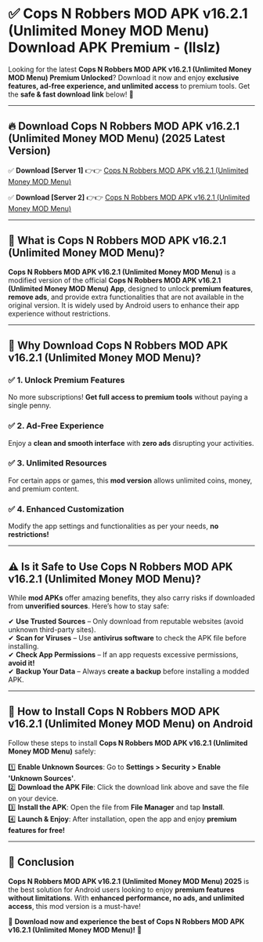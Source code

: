 
# ✅ Cops N Robbers MOD APK v16.2.1 (Unlimited Money MOD Menu) Download APK Premium -  (llslz) 

Looking for the latest **Cops N Robbers MOD APK v16.2.1 (Unlimited Money MOD Menu) Premium Unlocked**? Download it now and enjoy **exclusive features, ad-free experience, and unlimited access** to premium tools. Get the **safe & fast download link** below! 🚀

---

## 🔥 Download Cops N Robbers MOD APK v16.2.1 (Unlimited Money MOD Menu) (2025 Latest Version)

✅ **Download [Server 1]** 👉👉 [Cops N Robbers MOD APK v16.2.1 (Unlimited Money MOD Menu) ](https://apkcomod.com?title=Cops_N_Robbers_MOD_APK_v16.2.1_(Unlimited_Money_MOD_Menu))  

✅ **Download [Server 2]** 👉👉 [Cops N Robbers MOD APK v16.2.1 (Unlimited Money MOD Menu) ](https://apkcomod.com?title=Cops_N_Robbers_MOD_APK_v16.2.1_(Unlimited_Money_MOD_Menu))  


---

## 📌 What is Cops N Robbers MOD APK v16.2.1 (Unlimited Money MOD Menu)?

**Cops N Robbers MOD APK v16.2.1 (Unlimited Money MOD Menu)** is a modified version of the official **Cops N Robbers MOD APK v16.2.1 (Unlimited Money MOD Menu) App**, designed to unlock **premium features**, **remove ads**, and provide extra functionalities that are not available in the original version. It is widely used by Android users to enhance their app experience without restrictions.

---

## 🌟 Why Download Cops N Robbers MOD APK v16.2.1 (Unlimited Money MOD Menu)?

### ✅ 1. Unlock Premium Features
No more subscriptions! **Get full access to premium tools** without paying a single penny.

### ✅ 2. Ad-Free Experience
Enjoy a **clean and smooth interface** with **zero ads** disrupting your activities.

### ✅ 3. Unlimited Resources
For certain apps or games, this **mod version** allows unlimited coins, money, and premium content.

### ✅ 4. Enhanced Customization
Modify the app settings and functionalities as per your needs, **no restrictions!**

---

## ⚠️ Is it Safe to Use Cops N Robbers MOD APK v16.2.1 (Unlimited Money MOD Menu)?

While **mod APKs** offer amazing benefits, they also carry risks if downloaded from **unverified sources**. Here’s how to stay safe:

✔ **Use Trusted Sources** – Only download from reputable websites (avoid unknown third-party sites).  
✔ **Scan for Viruses** – Use **antivirus software** to check the APK file before installing.  
✔ **Check App Permissions** – If an app requests excessive permissions, **avoid it!**  
✔ **Backup Your Data** – Always **create a backup** before installing a modded APK.

---

## 📲 How to Install Cops N Robbers MOD APK v16.2.1 (Unlimited Money MOD Menu) on Android

Follow these steps to install **Cops N Robbers MOD APK v16.2.1 (Unlimited Money MOD Menu)** safely:

1️⃣ **Enable Unknown Sources**: Go to **Settings > Security > Enable 'Unknown Sources'**.  
2️⃣ **Download the APK File**: Click the download link above and save the file on your device.  
3️⃣ **Install the APK**: Open the file from **File Manager** and tap **Install**.  
4️⃣ **Launch & Enjoy**: After installation, open the app and enjoy **premium features for free!**

---

## 🚀 Conclusion

**Cops N Robbers MOD APK v16.2.1 (Unlimited Money MOD Menu) 2025** is the best solution for Android users looking to enjoy **premium features without limitations**. With **enhanced performance, no ads, and unlimited access**, this mod version is a must-have!

🔻 **Download now and experience the best of Cops N Robbers MOD APK v16.2.1 (Unlimited Money MOD Menu)!** 🔻

